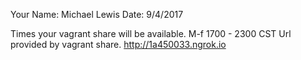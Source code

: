 Your Name: Michael Lewis
Date: 9/4/2017

Times your vagrant share will be available. M-f 1700 - 2300 CST
Url provided by vagrant share. http://1a450033.ngrok.io

